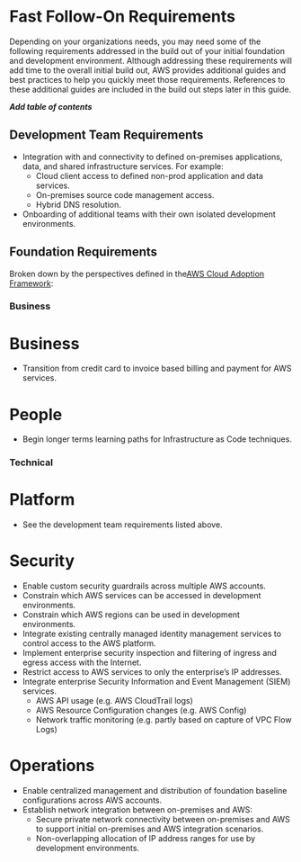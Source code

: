 # Fast Follow-On Requirements

Depending on your organizations needs, you may need some of the following requirements addressed in the build out of your initial foundation and development environment.  Although addressing these requirements will add time to the overall initial build out, AWS provides additional guides and best practices to help you quickly meet those requirements. References to these additional guides are included in the build out steps later in this guide.

***Add table of contents***

## Development Team Requirements

* Integration with and connectivity to defined on-premises applications, data, and shared infrastructure services. For example:
    * Cloud client access to defined  non-prod application and data services.
    * On-premises source code management access.
    * Hybrid DNS resolution.
* Onboarding of additional teams with their own isolated development environments.

## Foundation Requirements

Broken down by the perspectives defined in the[AWS Cloud Adoption Framework](https://aws.amazon.com/professional-services/CAF/):

### Business

# Business
* Transition from credit card to invoice based billing and payment for AWS services.

# People
* Begin longer terms learning paths for Infrastructure as Code techniques.

### Technical

# Platform
* See the development team requirements listed above.

# Security
* Enable custom security guardrails across multiple AWS accounts.
* Constrain which AWS services can be accessed in development environments.
* Constrain which AWS regions can be used in development environments.
* Integrate existing centrally managed identity management services to control access to the AWS platform.
* Implement enterprise security inspection and filtering of ingress and egress access with the Internet.
* Restrict access to AWS services to only the enterprise’s IP addresses.
* Integrate enterprise Security Information and Event Management (SIEM) services.
    * AWS API usage (e.g. AWS CloudTrail logs)
    * AWS Resource Configuration changes (e.g. AWS Config)
    * Network traffic monitoring (e.g. partly based on capture of VPC Flow Logs)

# Operations
* Enable centralized management and distribution of foundation baseline configurations across AWS accounts.
* Establish network integration between on-premises and AWS:
    * Secure private network connectivity between on-premises and AWS to support initial on-premises and  AWS integration scenarios. 
    * Non-overlapping allocation of IP address ranges for use by development environments.